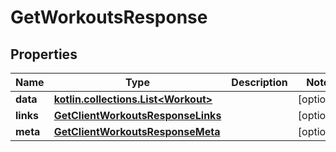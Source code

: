 
# GetWorkoutsResponse

## Properties
Name | Type | Description | Notes
------------ | ------------- | ------------- | -------------
**data** | [**kotlin.collections.List&lt;Workout&gt;**](Workout.md) |  |  [optional]
**links** | [**GetClientWorkoutsResponseLinks**](GetClientWorkoutsResponseLinks.md) |  |  [optional]
**meta** | [**GetClientWorkoutsResponseMeta**](GetClientWorkoutsResponseMeta.md) |  |  [optional]



